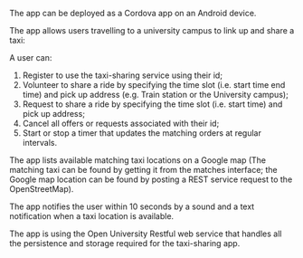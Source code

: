 The app can be deployed as a Cordova app on an Android device.

The app allows users travelling to a university campus to link up and share a taxi:

A user can:
1.	Register to use the taxi-sharing service using their id;
2.	Volunteer to share a ride by specifying the time slot (i.e. start time end time) and pick up address 
(e.g. Train station or the University campus);
3.	Request to share a ride by specifying the time slot (i.e. start time) and pick up address;
4.	Cancel all offers or requests associated with their id;
5.	Start or stop a timer that updates the matching orders at regular intervals.

The app lists available matching taxi locations on a Google map (The matching taxi can be found by getting it from the matches interface;
the Google map location can be found by posting a REST service request to the OpenStreetMap). 

The app notifies the user within 10 seconds by a sound and a text notification when a taxi location is available.

The app is using the Open University Restful web service that handles all the persistence and storage required for the taxi-sharing app.
